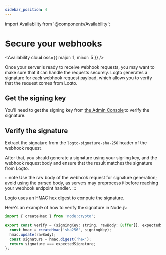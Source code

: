 ```yaml
---
sidebar_position: 4
---
```


import Availability from '@components/Availability';

# Secure your webhooks

<Availability cloud oss={{ major: 1, minor: 5 }} />

Once your server is ready to receive webhook requests, you may want to make sure that it can handle the requests securely. Logto generates a signature for each webhook request payload, which allows you to verify that the request comes from Logto.

## Get the signing key

You'll need to get the signing key from [the Admin Console](./configure-webhooks-in-console.md#secure-webhook) to verify the signature.

## Verify the signature

Extract the signature from the `logto-signature-sha-256` header of the webhook request.

After that, you should generate a signature using your signing key, and the webhook request body and ensure that the result matches the signature from Logto.

:::note
Use the raw body of the webhook request for signature generation; avoid using the parsed body, as servers may preprocess it before reaching your webhook endpoint handler.
:::

Logto uses an HMAC hex digest to compute the signature.

Here's an example of how to verify the signature in Node.js:

```js
import { createHmac } from 'node:crypto';

export const verify = (signingKey: string, rawBody: Buffer[], expectedSignature: string) => {
  const hmac = createHmac('sha256', signingKey);
  hmac.update(rawBody);
  const signature = hmac.digest('hex');
  return signature === expectedSignature;
};
```
